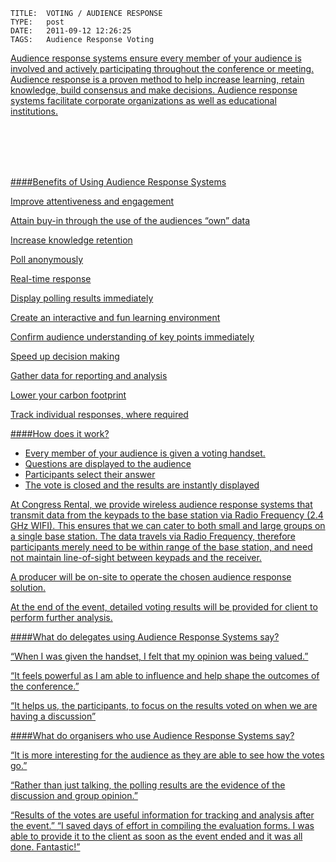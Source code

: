     
    TITLE: 	VOTING / AUDIENCE RESPONSE	
    TYPE: 	post	
    DATE: 	2011-09-12 12:26:25	
    TAGS: 	Audience Response Voting	




<a href="http://congressrental.com.au/wp-content/uploads/2011/09/13.png">



Audience response systems ensure every member of your audience is involved and actively participating throughout the conference or meeting.<br/>Audience response is a proven method to help increase learning, retain knowledge, build consensus and make decisions. Audience response systems facilitate corporate organizations as well as educational institutions.




<br/><br/><br/><br/>



####Benefits of Using Audience Response Systems



Improve attentiveness and engagement



Attain buy-in through the use of the audiences “own” data



Increase knowledge retention



Poll anonymously



Real-time response



Display polling results immediately



Create an interactive and fun learning environment



Confirm audience understanding of key points immediately



Speed up decision making



Gather data for reporting and analysis



Lower your carbon footprint



Track individual responses, where required





####How does it work?



<a href="http://congressrental.com.au/wp-content/uploads/2011/09/Quiz-Night-cropped-150ppi.jpg">

<ul>
<li>Every member of your audience is given a voting handset.</li>
<li>Questions are displayed to the audience</li>
<li>Participants select their answer</li>
<li>The vote is closed and the results are instantly displayed</li>
</ul>


At Congress Rental, we provide wireless audience response systems that transmit data from the keypads to the base station via Radio Frequency (2.4 GHz WIFI).  This ensures that we can cater to both small and large groups on a single base station. The data travels via Radio Frequency, therefore participants merely need to be within range of the base station, and need not maintain line-of-sight between keypads and the receiver.



A producer will be on-site to operate the chosen audience response solution.



At the end of the event, detailed voting results will be provided for client to perform further analysis.





####What do delegates using Audience Response Systems say?



“When I was given the handset, I felt that my opinion was being valued.”



“It feels powerful as I am able to influence and help shape the outcomes of the conference.”



“It helps us, the participants, to focus on the results voted on when we are having a discussion”





####What do organisers who use Audience Response Systems say?



“It is more interesting for the audience as they are able to see how the votes go.”



“Rather than just talking, the polling results are the evidence of the discussion and group opinion.”



“Results of the votes are useful information for tracking and analysis after the event.” “I saved days of effort in compiling the evaluation forms. I was able to provide it to the client as soon as the event ended and it was all done. Fantastic!”

##  


